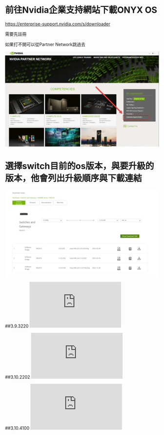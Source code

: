 # 前往Nvidia企業支持網站下載ONYX OS

https://enterprise-support.nvidia.com/s/downloader

需要先註冊

如果打不開可以從Partner Network跳過去

![](https://github.com/motoakama/Mellanox/blob/main/PIC/ent-portal.png)

# 選擇switch目前的os版本，與要升級的版本，他會列出升級順序與下載連結
![](https://github.com/motoakama/Mellanox/blob/main/PIC/onyx-download.png)

##3.9.3220 
![](https://networkingdownloads.nvidia.com/custhelp/Non_Monetized_Products/SwitchesandGateways/MellanoxOnyx/onyx-X86_64-3.9.3220.img)

##3.10.2202
![](https://networkingdownloads.nvidia.com/custhelp/Non_Monetized_Products/SwitchesandGateways/MellanoxOnyx/onyx-X86_64-3.10.2202.img)

##3.10.4100
![](https://networkingdownloads.nvidia.com/custhelp/Non_Monetized_Products/SwitchesandGateways/MellanoxOnyx/onyx-X86_64-3.10.4100.img)

